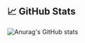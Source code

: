 ## :chart_with_upwards_trend: GitHub Stats
![Anurag's GitHub stats](https://github-readme-stats.vercel.app/api?username=senorragequit&show_icons=true&theme=radical)
